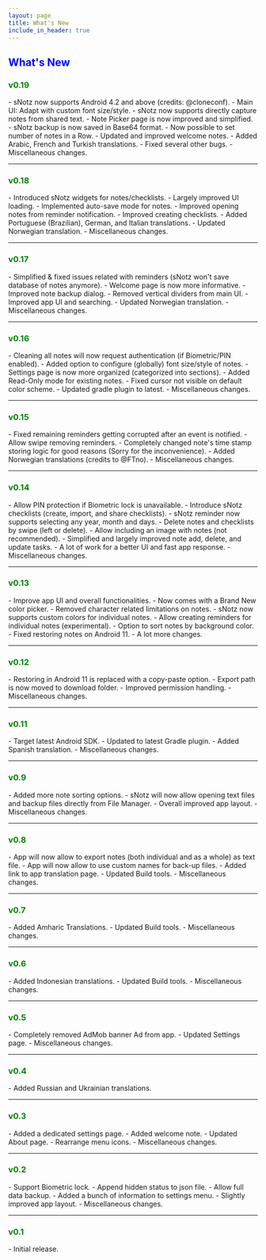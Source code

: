 ```yaml
---
layout: page
title: What's New
include_in_header: true
---
```


<h2 style="color: blue">What's New</h2>

<h3 style="color: green">v0.19</h3>
- sNotz now supports Android 4.2 and above (credits: @cloneconf).
- Main UI: Adapt with custom font size/style.
- sNotz now supports directly capture notes from shared text.
- Note Picker page is now improved and simplified.
- sNotz backup is now saved in Base64 format.
- Now possible to set number of notes in a Row.
- Updated and improved welcome notes.
- Added Arabic, French and Turkish translations.
- Fixed several other bugs.
- Miscellaneous changes.

<hr>

<h3 style="color: green">v0.18</h3>
- Introduced sNotz widgets for notes/checklists.
- Largely improved UI loading.
- Implemented auto-save mode for notes.
- Improved opening notes from reminder notification.
- Improved creating checklists.
- Added Portuguese (Brazilian), German, and Italian translations.
- Updated Norwegian translation.
- Miscellaneous changes.

<hr>

<h3 style="color: green">v0.17</h3>
- Simplified & fixed issues related with reminders (sNotz won't save database of notes anymore).
- Welcome page is now more informative.
- Improved note backup dialog.
- Removed vertical dividers from main UI.
- Improved app UI and searching.
- Updated Norwegian translation.
- Miscellaneous changes.

<hr>

<h3 style="color: green">v0.16</h3>
- Cleaning all notes will now request authentication (if Biometric/PIN enabled).
- Added option to configure (globally) font size/style of notes.
- Settings page is now more organized (categorized into sections).
- Added Read-Only mode for existing notes.
- Fixed cursor not visible on default color scheme.
- Updated gradle plugin to latest.
- Miscellaneous changes.

<hr>

<h3 style="color: green">v0.15</h3>
- Fixed remaining reminders getting corrupted after an event is notified.
- Allow swipe removing reminders.
- Completely changed note's time stamp storing logic for good reasons (Sorry for the inconvenience).
- Added Norwegian translations (credits to @FTno).
- Miscellaneous changes.

<hr>

<h3 style="color: green">v0.14</h3>
- Allow PIN protection if Biometric lock is unavailable.
- Introduce sNotz checklists (create, import, and share checklists).
- sNotz reminder now supports selecting any year, month and days.
- Delete notes and checklists by swipe (left or delete).
- Allow including an image with notes (not recommended).
- Simplified and largely improved note add, delete, and update tasks.
- A lot of work for a better UI and fast app response.
- Miscellaneous changes.

<hr>

<h3 style="color: green">v0.13</h3>
- Improve app UI and overall functionalities.
- Now comes with a Brand New color picker.
- Removed character related limitations on notes.
- sNotz now supports custom colors for individual notes.
- Allow creating reminders for individual notes (experimental).
- Option to sort notes by background color.
- Fixed restoring notes on Android 11.
- A lot more changes.

<hr>

<h3 style="color: green">v0.12</h3>
- Restoring in Android 11 is replaced with a copy-paste option.
- Export path is now moved to download folder.
- Improved permission handling.
- Miscellaneous changes.

<hr>

<h3 style="color: green">v0.11</h3>
- Target latest Android SDK.
- Updated to latest Gradle plugin.
- Added Spanish translation.
- Miscellaneous changes.

<hr>

<h3 style="color: green">v0.9</h3>
- Added more note sorting options.
- sNotz will now allow opening text files and backup files directly from File Manager.
- Overall improved app layout.
- Miscellaneous changes.

<hr>

<h3 style="color: green">v0.8</h3>
- App will now allow to export notes (both individual and as a whole) as text file.
- App will now allow to use custom names for back-up files.
- Added link to app translation page.
- Updated Build tools.
- Miscellaneous changes.

<hr>

<h3 style="color: green">v0.7</h3>
- Added Amharic Translations.
- Updated Build tools.
- Miscellaneous changes.

<hr>

<h3 style="color: green">v0.6</h3>
- Added Indonesian translations.
- Updated Build tools.
- Miscellaneous changes.

<hr>

<h3 style="color: green">v0.5</h3>
- Completely removed AdMob banner Ad from app.
- Updated Settings page.
- Miscellaneous changes.

<hr>

<h3 style="color: green">v0.4</h3>
- Added Russian and Ukrainian translations.

<hr>

<h3 style="color: green">v0.3</h3>
- Added a dedicated settings page.
- Added welcome note.
- Updated About page.
- Rearrange menu icons.
- Miscellaneous changes.

<hr>

<h3 style="color: green">v0.2</h3>
- Support Biometric lock.
- Append hidden status to json file.
- Allow full data backup.
- Added a bunch of information to settings menu.
- Slightly improved app layout.
- Miscellaneous changes.

<hr>

<h3 style="color: green">v0.1</h3>
- Initial release.
